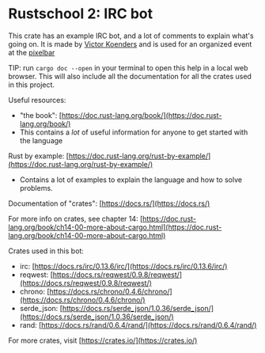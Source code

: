 # Rustschool 2: IRC bot

This crate has an example IRC bot, and a lot of comments to explain what's going on. It is made by [Victor Koenders](https://twitter.com/victorkoenders) and is used for an organized event at the [pixelbar](https://www.pixelbar.nl)

TIP: run `cargo doc --open` in your terminal to open this help in a local web browser. This will also include all the documentation for all the crates used in this project.
 
Useful resources:
- "the book": [https://doc.rust-lang.org/book/](https://doc.rust-lang.org/book/)
- This contains a _lot_ of useful information for anyone to get started with the language

Rust by example: [https://doc.rust-lang.org/rust-by-example/](https://doc.rust-lang.org/rust-by-example/)
- Contains a lot of examples to explain the language and how to solve problems.

Documentation of "crates": [https://docs.rs/](https://docs.rs/)

For more info on crates, see chapter 14: [https://doc.rust-lang.org/book/ch14-00-more-about-cargo.html](https://doc.rust-lang.org/book/ch14-00-more-about-cargo.html)

Crates used in this bot:
- irc: [https://docs.rs/irc/0.13.6/irc/](https://docs.rs/irc/0.13.6/irc/)
- reqwest: [https://docs.rs/reqwest/0.9.8/reqwest/](https://docs.rs/reqwest/0.9.8/reqwest/)
- chrono: [https://docs.rs/chrono/0.4.6/chrono/](https://docs.rs/chrono/0.4.6/chrono/)
- serde_json: [https://docs.rs/serde_json/1.0.36/serde_json/](https://docs.rs/serde_json/1.0.36/serde_json/)
- rand: [https://docs.rs/rand/0.6.4/rand/](https://docs.rs/rand/0.6.4/rand/)

For more crates, visit [https://crates.io/](https://crates.io/)

